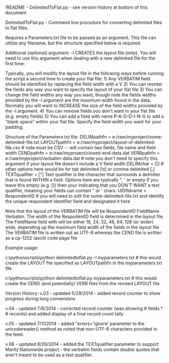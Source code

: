 !README - DelimitedToFlat.py - see version history at bottom of this document

DelimitedToFlat.py - Command line procedure for converting delimited files to flat files.

Requires a Parameters.txt file to be passed as an argument.  This file can utilize any filename, but the structure specified below is required.

Additional (optional) argument:
-l CREATES the layout file (only).  You will need to use this argument when dealing with a new delimited file for the first time.

Typically, you will modify the layout file in the following ways before running the script a second time to create your flat file:
    1) Any VERBATIM field should be identified by replacing the field width with a V
    2) You can reorder the fields any way you want to specify the layout of your flat file
    3) You can change the field widths any way you want, though note the fields widths provided by the -l argument are the maximum width found in the data.
        Normally you will want to INCREASE the size of the field widths provided by the -l argument.
    4) You can remove fields you don't want in your flat file (e.g. empty fields)
    5) You can add a field with name P-A-D-D-I-N-G to add a "blank space" within your flat file.  Specify the field width you want for your padding.
    
Structure of the Parameters.txt file:
    DELIMpathfn = e:/raw/myproject/some-delimited-file.txt
    LAYOUTpathfn = e:/raw/myproject/layout-of-delimited-file.csv   # note must be CSV -- will contain two fields, file name and field width
    CENDpathfn = e:/raw/myproject/closed-end-data.dat
    VERBpathfn = e:/raw/myproject/verbatim-data.dat   # note you don't need to specify this argument if your layout file doesn't include a V field width
    DELIMchar = [|]   # other options here would be for tab delimited [\t] or comma delimited [,]
    TEXTqualifier = ["]   Text qualifier is the character that surrounds a delimiter that is found WITHIN a field. Options here are typically ", ' or empty
    If you leave this empty (e.g. []) then your indicating that you DON'T WANT a text qualifier, meaning your fields can contain " or ' chars.
    UIDfldname = RespondentID   # you will need to edit the some-delimited-file.txt and identify the unique respondent identifier field and designated it here
    
Note that the layout of the VERBATIM file will be RespondentID  FieldName  Verbatim.  The width of the RespodentID field is determined in the layout file.
The FieldName field with will be either 16, 24, 32, 48, 64, 128 (or wider) wide, depending up the maximum field width of the fields in the layout file
The VERBATIM file is written out as UTF-8 whereas the CEND file is written as a cp-1252 (ascii) code page file

Example usage:

c:\pythonscripts\python delimitedtoflat.py -l myparameters.txt   # this would create the LAYOUT file specified as LAYOUTpathfn in the myparameters.txt file

c:\pythonscripts\python delimitedtoflat.py myparameters.txt  # this would create the CEND (and potentially) VERB files from the revised LAYOUT file

Version History:
v.03 - updated 5/29/2014 - added record counter to show progress during long conversions

v.04 - updated 7/8/2014 - corrected record counter (was showing # fields * # records) and added display of a final record count tally

v.05 - updated 7/11/2014 - added "errors='ignore' parameter to the unicodereader() method as noted that non-UTF-8 characters provided in the feed.

v.06 - updated 8/26/2014 - added the TEXTqualifier parameter to support Maritz Nationwide project - the verbatim fields contain double quotes that aren't meant to 
be used as a text qualifier.
